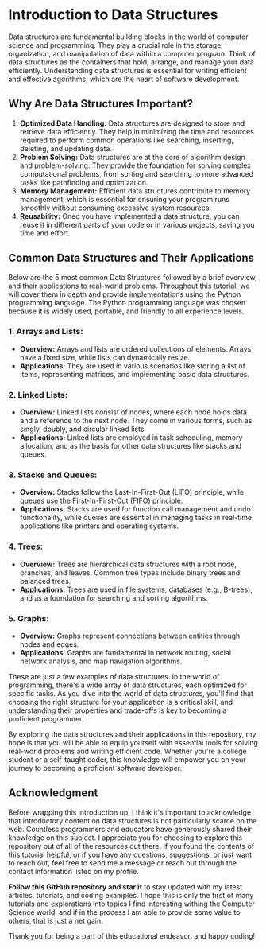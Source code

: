 # Introduction to Data Structures
Data structures are fundamental building blocks in the world of computer science and programming. They play a crucial role in the storage, organization, and manipulation of data within a computer program. Think of data structures as the containers that hold, arrange, and manage your data efficiently. Understanding data structures is essential for writing efficient and effective agorithms, which are the heart of software development.
## Why Are Data Structures Important?
1. **Optimized Data Handling:** Data structures are designed to store and retrieve data efficiently. They help in minimizing the time and resources required to perform common operations like searching, inserting, deleting, and updating data.
2. **Problem Solving:** Data structures are at the core of algorithm design and problem-solving. They provide the foundation for solving complex computational problems, from sorting and searching to more advanced tasks like pathfinding and optimization.
3. **Memory Management:** Efficient data structures contribute to memory management, which is essential for ensuring your program runs smoothly without consuming excessive system resources.
4. **Reusability:** Onec you have implemented a data structure, you can reuse it in different parts of your code or in various projects, saving you time and effort.
## Common Data Structures and Their Applications

Below are the 5 most common Data Structures followed by a brief overview, and their applications to real-world problems. Throughout this tutorial, we will cover them in depth and provide implementations using the Python programming language. The Python programming language was chosen because it is widely used, portable, and friendly to all experience levels.

### 1. Arrays and Lists:
   - **Overview:** Arrays and lists are ordered collections of elements. Arrays have a fixed size, while lists can dynamically resize.
   - **Applications:** They are used in various scenarios like storing a list of items, representing matrices, and implementing basic data structures.

### 2. Linked Lists:
   - **Overview:** Linked lists consist of nodes, where each node holds data and a reference to the next node. They come in various forms, such as singly, doubly, and circular linked lists.
   - **Applications:** Linked lists are employed in task scheduling, memory allocation, and as the basis for other data structures like stacks and queues.

### 3. Stacks and Queues:
   - **Overview:** Stacks follow the Last-In-First-Out (LIFO) principle, while queues use the First-In-First-Out (FIFO) principle.
   - **Applications:** Stacks are used for function call management and undo functionality, while queues are essential in managing tasks in real-time applications like printers and operating systems.

### 4. Trees:
   - **Overview:** Trees are hierarchical data structures with a root node, branches, and leaves. Common tree types include binary trees and balanced trees.
   - **Applications:** Trees are used in file systems, databases (e.g., B-trees), and as a foundation for searching and sorting algorithms.

### 5. Graphs:
   - **Overview:** Graphs represent connections between entities through nodes and edges.
   - **Applications:** Graphs are fundamental in network routing, social network analysis, and map navigation algorithms.

These are just a few examples of data structures. In the world of programming, there's a wide array of data structures, each optimized for specific tasks. As you dive into the world of data structures, you'll find that choosing the right structure for your application is a critical skill, and understanding their properties and trade-offs is key to becoming a proficient programmer.

By exploring the data structures and their applications in this repository, my hope is that you will be able to equip yourself with essential tools for solving real-world problems and writing efficient code. Whether you're a college student or a self-taught coder, this knowledge will empower you on your journey to becoming a proficient software developer.

## Acknowledgment

Before wrapping this introduction up, I think it's important to acknowledge that introductory content on data structures is not particularly scarce on the web. Countless programmers and educators have generously shared their knowledge on this subject. I appreciate you for choosing to explore this repository out of all of the resources out there. If you found the contents of this tutorial helpful, or if you have any questions, suggestions, or just want to reach out, feel free to send me a message or reach out through the contact information listed on my profile. 

**Follow this GitHub repository and star it** to stay updated with my latest articles, tutorials, and coding examples. I hope this is only the first of many tutorials and explorations into topics I find interesting withing the Computer Science world, and if in the process I am able to provide some value to others, that is just a net gain.

Thank you for being a part of this educational endeavor, and happy coding!
